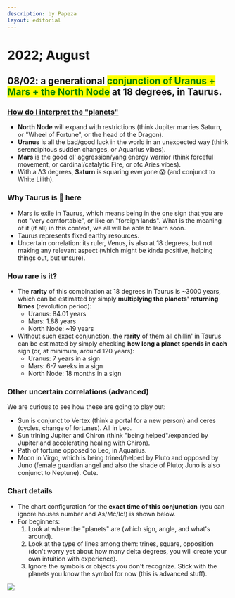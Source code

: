 ```yaml
---
description: by Papeza
layout: editorial
---
```


# 2022; August

## 08/02: a generational <mark style="color:green;">**conjunction of Uranus + Mars + the North Node**</mark> at 18 degrees, in Taurus.

### [How do I interpret the "planets"](../../../planets/)

* **North Node** will expand with restrictions (think Jupiter marries Saturn, or "Wheel of Fortune", or the head of the Dragon).
* **Uranus** is all the bad/good luck in the world in an unexpected way (think serendipitous sudden changes, or Aquarius vibes).
* **Mars** is the good ol' aggression/yang energy warrior (think forceful movement, or cardinal/catalytic Fire, or ofc Aries vibes).
* With a Δ3 degrees, **Saturn** is squaring everyone 😱 (and conjunct to White Lilith).



### Why Taurus is 😬 here

* Mars is exile in Taurus, which means being in the one sign that you are not "very comfortable", or like on "foreign lands". What is the meaning of it (if all) in this context, we all will be able to learn soon.
* Taurus represents fixed earthy resources.&#x20;
* Uncertain correlation: its ruler, Venus, is also at 18 degrees, but not making any relevant aspect (which might be kinda positive, helping things out, but unsure).&#x20;



### How rare is it?

* The **rarity** of this combination at 18 degrees in Taurus is \~3000 years, which can be estimated by simply **multiplying the planets' returning times** (revolution period):
  * Uranus: 84.01 years
  * Mars: 1.88 years
  * North Node: \~19 years
* Without such exact conjunction, the **rarity** of them all chillin' in Taurus can be estimated by simply checking **how long a planet spends in each** sign (or, at minimum, around 120 years):
  * Uranus: 7 years in a sign
  * Mars: 6-7 weeks in a sign
  * North Node: 18 months in a sign



### Other uncertain correlations (advanced)

We are curious to see how these are going to play out:

* Sun is conjunct to Vertex (think a portal for a new person) and ceres (cycles, change of fortunes). All in Leo.&#x20;
* Sun trining Jupiter and Chiron (think "being helped"/expanded by Jupiter and accelerating healing with Chiron).
* Path of fortune opposed to Leo, in Aquarius.
* Moon in Virgo, which is being trined/helped by Pluto and opposed by Juno (female guardian angel and also the shade of Pluto; Juno is also conjunct to Neptune). Cute.



### Chart details

* The chart configuration for the **exact time of this conjunction** (you can ignore houses number and As/Mc/Ic!) is shown below.
* For beginners:
  1. Look at where the "planets" are (which sign, angle, and what's around).
  2. Look at the type of lines among them: trines, square, opposition (don't worry yet about how many delta degrees, you will create your own intuition with experience).&#x20;
  3. Ignore the symbols or objects you don't recognize. Stick with the planets you know the symbol for now (this is advanced stuff).

![](<../../../../../../../.gitbook/assets/Screen Shot 2022-07-29 at 10.42.03 PM.png>)

